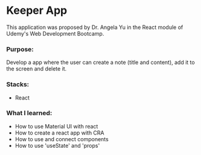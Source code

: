 # Keeper App

This application was proposed by Dr. Angela Yu in the React module of Udemy's Web Development Bootcamp.

### Purpose: 
Develop a app where the user can create a note (title and content), add it to the screen and delete it.

### Stacks:
- React

### What I learned:
- How to use Material UI with react
- How to create a react app with CRA
- How to use and connect components
- How to use 'useState' and 'props'